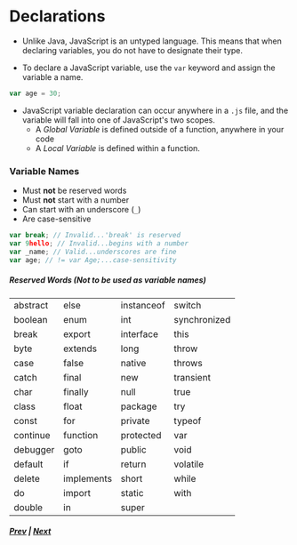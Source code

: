 # Declarations
* Unlike Java, JavaScript is an untyped language. This means that when declaring variables, you do not have to designate their type.

* To declare a JavaScript variable, use the `var` keyword and assign the variable a name.

```javascript
var age = 30;
```

* JavaScript variable declaration can occur anywhere in a `.js` file, and the variable will fall into one of JavaScript's two scopes.
  * A *Global Variable* is defined outside of a function, anywhere in your code
  * A *Local Variable* is defined within a function.


### Variable Names
* Must **not** be reserved words
* Must **not** start with a number
* Can start with an underscore (`_`)
* Are case-sensitive

```javascript
var break; // Invalid...'break' is reserved
var 9hello; // Invalid...begins with a number
var _name; // Valid...underscores are fine
var age; // != var Age;...case-sensitivity
```

##### Reserved Words (Not to be used as variable names)
|   |   |   |   |
|---|---|---|---|
|abstract | else | instanceof | switch |
|boolean | enum | int | synchronized |
|break | export | interface | this |
|byte | extends | long | throw |
|case | false | native | throws |
|catch | final | new | transient |
|char | finally | null | true |
|class | float | package | try |
|const | for | private | typeof |
|continue | function | protected | var |
|debugger | goto | public | void |
|default | if | return | volatile |
|delete | implements | short | while |
|do | import | static | with |
|double | in | super | |


##### [Prev](1_Primitives.md) | [Next](3_Numbers.md)
